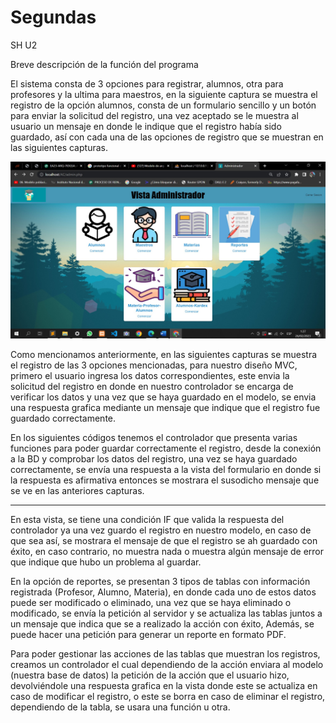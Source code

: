 # Segundas
 SH U2

Breve descripción de la función del programa

 
El sistema consta de 3 opciones para registrar, alumnos, otra para profesores y la ultima para maestros, en la siguiente captura se muestra el registro de la opción alumnos, consta de un formulario sencillo y un botón para enviar la solicitud del registro, una vez aceptado se le muestra al usuario un mensaje en donde le indique que el registro había sido guardado, así con cada una de las opciones de registro que se muestran en las siguientes capturas.

<img src="https://github.com/Angel320/Segundas/blob/main/menu.jpg">


Como mencionamos anteriormente, en las siguientes capturas se muestra el registro de las 3 opciones mencionadas, para nuestro diseño MVC, primero el usuario ingresa los datos correspondientes, este envia la solicitud del registro en donde en nuestro controlador se encarga de verificar los datos y una vez que se haya guardado en el modelo, se envia una respuesta grafica mediante un mensaje que indique que el registro fue guardado correctamente.
 
 
 







En los siguientes códigos tenemos el controlador que presenta varias funciones para poder guardar correctamente el registro, desde la conexión a la BD y comprobar los datos del registro, una vez se haya guardado correctamente, se envía una respuesta a la vista del formulario en donde si la respuesta es afirmativa entonces se mostrara el susodicho mensaje que se ve en las anteriores capturas. 



------


En esta vista, se tiene una condición IF que valida la respuesta del controlador ya una vez guardo el registro en nuestro modelo, en caso de que sea así, se mostrara el mensaje de que el registro se ah guardado con éxito, en caso contrario, no muestra nada o muestra algún mensaje de error que indique que hubo un problema al guardar.
 




En la opción de reportes, se presentan 3 tipos de tablas con información registrada (Profesor, Alumno, Materia), en donde cada uno de estos datos puede ser modificado o eliminado, una vez que se haya eliminado o modificado, se envía la petición al servidor y se actualiza las tablas juntos a un mensaje que indica que se a realizado la acción con éxito, Además, se puede hacer una petición para generar un reporte en formato PDF.
  
 	
Para poder gestionar las acciones de las tablas que muestran los registros, creamos un controlador el cual dependiendo de la acción enviara al modelo (nuestra base de datos) la petición de la acción que el usuario hizo, devolviéndole una respuesta grafica en la vista donde este se actualiza en caso de modificar el registro, o este se borra en caso de eliminar el registro, dependiendo de la tabla, se usara una función u otra.
